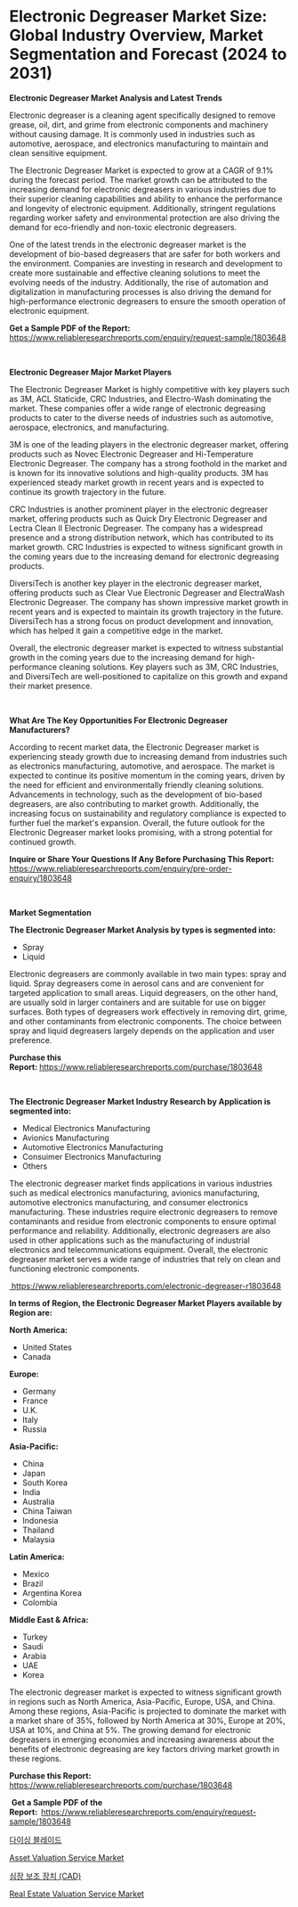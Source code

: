 <p><h1>Electronic Degreaser Market Size: Global Industry Overview, Market Segmentation and Forecast (2024 to 2031)</h1></p><p><strong>Electronic Degreaser Market Analysis and Latest Trends</strong></p>
<p><p>Electronic degreaser is a cleaning agent specifically designed to remove grease, oil, dirt, and grime from electronic components and machinery without causing damage. It is commonly used in industries such as automotive, aerospace, and electronics manufacturing to maintain and clean sensitive equipment.</p><p>The Electronic Degreaser Market is expected to grow at a CAGR of 9.1% during the forecast period. The market growth can be attributed to the increasing demand for electronic degreasers in various industries due to their superior cleaning capabilities and ability to enhance the performance and longevity of electronic equipment. Additionally, stringent regulations regarding worker safety and environmental protection are also driving the demand for eco-friendly and non-toxic electronic degreasers.</p><p>One of the latest trends in the electronic degreaser market is the development of bio-based degreasers that are safer for both workers and the environment. Companies are investing in research and development to create more sustainable and effective cleaning solutions to meet the evolving needs of the industry. Additionally, the rise of automation and digitalization in manufacturing processes is also driving the demand for high-performance electronic degreasers to ensure the smooth operation of electronic equipment.</p></p>
<p><strong>Get a Sample PDF of the Report:&nbsp;</strong> <a href="https://www.reliableresearchreports.com/enquiry/request-sample/1803648">https://www.reliableresearchreports.com/enquiry/request-sample/1803648</a></p>
<p>&nbsp;</p>
<p><strong>Electronic Degreaser Major Market Players</strong></p>
<p><p>The Electronic Degreaser Market is highly competitive with key players such as 3M, ACL Staticide, CRC Industries, and Electro-Wash dominating the market. These companies offer a wide range of electronic degreasing products to cater to the diverse needs of industries such as automotive, aerospace, electronics, and manufacturing.</p><p>3M is one of the leading players in the electronic degreaser market, offering products such as Novec Electronic Degreaser and Hi-Temperature Electronic Degreaser. The company has a strong foothold in the market and is known for its innovative solutions and high-quality products. 3M has experienced steady market growth in recent years and is expected to continue its growth trajectory in the future.</p><p>CRC Industries is another prominent player in the electronic degreaser market, offering products such as Quick Dry Electronic Degreaser and Lectra Clean II Electronic Degreaser. The company has a widespread presence and a strong distribution network, which has contributed to its market growth. CRC Industries is expected to witness significant growth in the coming years due to the increasing demand for electronic degreasing products.</p><p>DiversiTech is another key player in the electronic degreaser market, offering products such as Clear Vue Electronic Degreaser and ElectraWash Electronic Degreaser. The company has shown impressive market growth in recent years and is expected to maintain its growth trajectory in the future. DiversiTech has a strong focus on product development and innovation, which has helped it gain a competitive edge in the market.</p><p>Overall, the electronic degreaser market is expected to witness substantial growth in the coming years due to the increasing demand for high-performance cleaning solutions. Key players such as 3M, CRC Industries, and DiversiTech are well-positioned to capitalize on this growth and expand their market presence.</p></p>
<p>&nbsp;</p>
<p><strong>What Are The Key Opportunities For Electronic Degreaser Manufacturers?</strong></p>
<p><p>According to recent market data, the Electronic Degreaser market is experiencing steady growth due to increasing demand from industries such as electronics manufacturing, automotive, and aerospace. The market is expected to continue its positive momentum in the coming years, driven by the need for efficient and environmentally friendly cleaning solutions. Advancements in technology, such as the development of bio-based degreasers, are also contributing to market growth. Additionally, the increasing focus on sustainability and regulatory compliance is expected to further fuel the market's expansion. Overall, the future outlook for the Electronic Degreaser market looks promising, with a strong potential for continued growth.</p></p>
<p><strong>Inquire or Share Your Questions If Any Before Purchasing This Report:</strong> <a href="https://www.reliableresearchreports.com/enquiry/pre-order-enquiry/1803648">https://www.reliableresearchreports.com/enquiry/pre-order-enquiry/1803648</a></p>
<p>&nbsp;</p>
<p><strong>Market Segmentation</strong></p>
<p><strong>The Electronic Degreaser Market Analysis by types is segmented into:</strong></p>
<p><ul><li>Spray</li><li>Liquid</li></ul></p>
<p><p>Electronic degreasers are commonly available in two main types: spray and liquid. Spray degreasers come in aerosol cans and are convenient for targeted application to small areas. Liquid degreasers, on the other hand, are usually sold in larger containers and are suitable for use on bigger surfaces. Both types of degreasers work effectively in removing dirt, grime, and other contaminants from electronic components. The choice between spray and liquid degreasers largely depends on the application and user preference.</p></p>
<p><strong>Purchase this Report:&nbsp;</strong><a href="https://www.reliableresearchreports.com/purchase/1803648">https://www.reliableresearchreports.com/purchase/1803648</a></p>
<p>&nbsp;</p>
<p><strong>The Electronic Degreaser Market Industry Research by Application is segmented into:</strong></p>
<p><ul><li>Medical Electronics Manufacturing</li><li>Avionics Manufacturing</li><li>Automotive Electronics Manufacturing</li><li>Consuimer Electronics Manufacturing</li><li>Others</li></ul></p>
<p><p>The electronic degreaser market finds applications in various industries such as medical electronics manufacturing, avionics manufacturing, automotive electronics manufacturing, and consumer electronics manufacturing. These industries require electronic degreasers to remove contaminants and residue from electronic components to ensure optimal performance and reliability. Additionally, electronic degreasers are also used in other applications such as the manufacturing of industrial electronics and telecommunications equipment. Overall, the electronic degreaser market serves a wide range of industries that rely on clean and functioning electronic components.</p></p>
<p><a href="https://www.reliableresearchreports.com/electronic-degreaser-r1803648">&nbsp;https://www.reliableresearchreports.com/electronic-degreaser-r1803648</a></p>
<p><strong>In terms of Region, the Electronic Degreaser Market Players available by Region are:</strong></p>
<p>
    <p> <strong> North America: </strong>
        <ul>
            <li>United States</li>
            <li>Canada</li>
        </ul>
        </p> 
    <p> <strong> Europe: </strong>
        <ul>
            <li>Germany</li>
            <li>France</li>
            <li>U.K.</li>
            <li>Italy</li>
            <li>Russia</li>
        </ul>
        </p> 
    <p> <strong> Asia-Pacific: </strong>
        <ul>
            <li>China</li>
            <li>Japan</li>
            <li>South Korea</li>
            <li>India</li>
            <li>Australia</li>
            <li>China Taiwan</li>
            <li>Indonesia</li>
            <li>Thailand</li>
            <li>Malaysia</li>
        </ul>
        </p> 
    <p> <strong> Latin America: </strong>
        <ul>
            <li>Mexico</li>
            <li>Brazil</li>
            <li>Argentina Korea</li>
            <li>Colombia</li>
        </ul>
        </p> 
    <p> <strong> Middle East & Africa: </strong>
        <ul>
            <li>Turkey</li>
            <li>Saudi</li>
            <li>Arabia</li>
            <li>UAE</li>
            <li>Korea</li>
        </ul>
    </p>
    </p>
<p><p>The electronic degreaser market is expected to witness significant growth in regions such as North America, Asia-Pacific, Europe, USA, and China. Among these regions, Asia-Pacific is projected to dominate the market with a market share of 35%, followed by North America at 30%, Europe at 20%, USA at 10%, and China at 5%. The growing demand for electronic degreasers in emerging economies and increasing awareness about the benefits of electronic degreasing are key factors driving market growth in these regions.</p></p>
<p><strong>Purchase this Report: </strong><a href="https://www.reliableresearchreports.com/purchase/1803648">https://www.reliableresearchreports.com/purchase/1803648</a></p>
<p>&nbsp;<strong>Get a Sample PDF of the Report:&nbsp;&nbsp;</strong><a href="https://www.reliableresearchreports.com/enquiry/request-sample/1803648">https://www.reliableresearchreports.com/enquiry/request-sample/1803648</a></p>
<p><strong></strong></p>
<p><p><a href="https://github.com/nicholasellison0076890/Market-Research-Report-List-1/blob/main/3731001129555.md">다이싱 블레이드</a></p><p><a href="https://github.com/theanastasiyah/Market-Research-Report-List-1/blob/main/asset-valuation-service-market.md">Asset Valuation Service Market</a></p><p><a href="https://github.com/mpodehpw07370073/Market-Research-Report-List-2/blob/main/3392681129556.md">심장 보조 장치 (CAD)</a></p><p><a href="https://github.com/khlifeservices/Market-Research-Report-List-1/blob/main/real-estate-valuation-service-market.md">Real Estate Valuation Service Market</a></p></p>